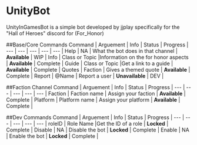# UnityBot
UnityInGamesBot is a simple bot developed by jjplay specifically for the "Hall of Heroes" discord for (For_Honor)

##Base/Core Commands
Command | Arguement | Info | Status | Progress |
--- | --- | --- | --- | --- |
Help | NA | What the bot does in that channel | **Available** | WIP |
Info | Class or Topic |Information on the for honor aspects | **Available** | Complete |
Guide | Class or Topic |Get a link to a guide | **Available** | Complete |
Quotes | Faction | Gives a themed quote | **Available** | Complete |
Report | @Name | Report a user | **Unavailable** | DEV |

##Faction Channel
Command | Arguement | Info | Status | Progress |
--- | --- | --- | --- | --- |
Faction | Faction name | Assign your faction | **Available** | Complete |
Platform | Platform name | Assign your platform | **Available** | Complete |

##Dev Commands
Command | Arguement | Info | Status | Progress |
--- | --- | --- | --- | --- |
roleID | Role Name |Get the ID of a role | **Locked** | Complete |
Disable | NA | Disable the bot | **Locked** | Complete |
Enable | NA | Enable the bot | **Locked** | Complete |
